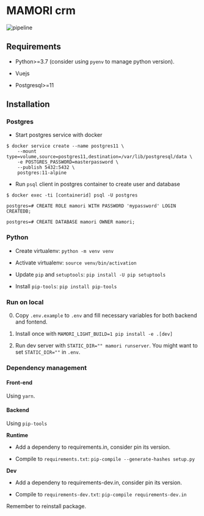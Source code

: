 # MAMORI crm

![pipeline](https://gitlab.com/datafluct/hyakumori_crm/badges/develop/pipeline.svg)

## Requirements

- Python>=3.7 (consider using `pyenv` to manage python version).

- Vuejs

- Postgresql>=11

## Installation

### Postgres

- Start postgres service with docker

```
$ docker service create --name postgres11 \
    --mount type=volume,source=postgres11,destination=/var/lib/postgresql/data \
    -e POSTGRES_PASSWORD=masterpassword \
    --publish 5432:5432 \
    postgres:11-alpine
```

- Run `psql` client in postgres container to create user and database

```
$ docker exec -ti [containerid] psql -U postgres

postgres=# CREATE ROLE mamori WITH PASSWORD 'mypassword' LOGIN CREATEDB;

postgres=# CREATE DATABASE mamori OWNER mamori;
```

### Python

- Create virtualenv: `python -m venv venv`

- Activate virtualenv: `source venv/bin/activation`

- Update `pip` and `setuptools`: `pip install -U pip setuptools`

- Install `pip-tools`: `pip install pip-tools`

### Run on local

0. Copy `.env.example` to `.env` and fill necessary variables for both backend and fontend.

1. Install once with `MAMORI_LIGHT_BUILD=1 pip install -e .[dev]`

1. Run dev server with `STATIC_DIR="" mamori runserver`. You might want to set `STATIC_DIR=""` in `.env`.

### Dependency management

#### Front-end

Using `yarn`.

#### Backend

Using `pip-tools`

**Runtime**

- Add a dependeny to requirements.in, consider pin its version.

- Compile to `requirements.txt`: `pip-compile --generate-hashes setup.py`

**Dev**

- Add a dependeny to requirements-dev.in, consider pin its version.

- Compile to `requirements-dev.txt`: `pip-compile requirements-dev.in`

Remember to reinstall package.
